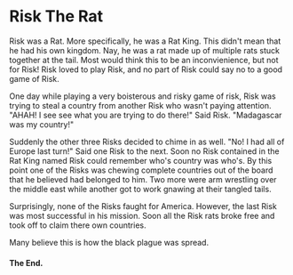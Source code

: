 # Risk The Rat

Risk was a Rat.  More specifically, he was a Rat King.  This didn't mean that he had his own kingdom.  Nay, he was a rat made up of multiple rats stuck together at the tail.  Most would think this to be an inconvienience, but not for Risk!  Risk loved to play Risk, and no part of Risk could say no to a good game of Risk.

One day while playing a very boisterous and risky game of risk, Risk was trying to steal a country from another Risk who wasn't paying attention.  "AHAH! I see see what you are trying to do there!"  Said Risk.  "Madagascar was my country!"

Suddenly the other three Risks decided to chime in as well.  "No! I had all of Europe last turn!"  Said one Risk to the next.  Soon no Risk contained in the Rat King named Risk could remember who's country was who's.  By this point one of the Risks was chewing complete countries out of the board that he believed had belonged to him.  Two more were arm wrestling over the middle east while another got to work gnawing at their tangled tails.

Surprisingly, none of the Risks faught for America.  However, the last Risk was most successful in his mission.  Soon all the Risk rats broke free and took off to claim there own countries.  

Many believe this is how the black plague was spread.

#### The End.
